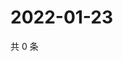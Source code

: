 # 2022-01-23

共 0 条

<!-- BEGIN WEIBO -->
<!-- 最后更新时间 Sun Jan 23 2022 01:10:27 GMT+0800 (China Standard Time) -->

<!-- END WEIBO -->
